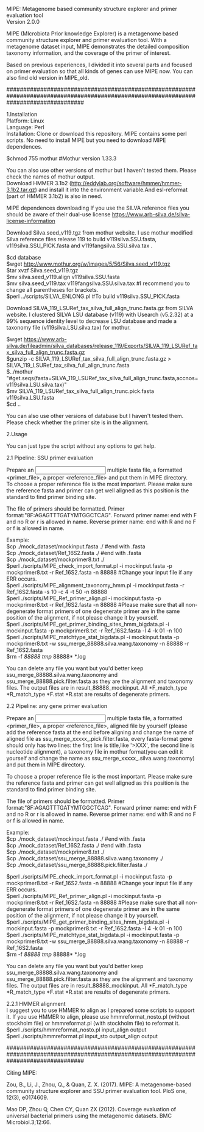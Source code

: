 MIPE: Metagenome based community structure explorer and primer evaluation tool  
Version 2.0.0  
  
MIPE (MIcrobiota Prior knowledge Explorer) is a metagenome based community structure explorer and primer evaluation tool. With a metagenome dataset input, MIPE demonstrates the detailed composition taxonomy information, and the coverage of the primer of interest.  

Based on previous experiences, I divided it into several parts and focused on primer evaluation so that all kinds of genes can use MIPE now. You can also find old version in MIPE_old.  

#######################################################################################################################################  

1.Installation  
Platform: Linux  
Language: Perl  
Installation: Clone or download this repository. MIPE contains some perl scripts. No need to install MIPE but you need to download MIPE dependences.  
  
$chmod 755 mothur #Mothur version 1.33.3  
  
You can also use other versions of mothur but I haven't tested them. Please check the names of mothur output.  
Download HMMER 3.1b2 (http://eddylab.org/software/hmmer/hmmer-3.1b2.tar.gz) and install it into the environment variable.And esl-reformat (part of HMMER 3.1b2) is also in need.  

MIPE dependences downloading If you use the SILVA reference files you should be aware of their dual-use license https://www.arb-silva.de/silva-license-information  

Download Silva.seed_v119.tgz from mothur website. I use mothur modified Silva reference files release 119 to build v119silva.SSU.fasta, v119silva.SSU_PICK.fasta and v119fangsilva.SSU.silva.tax .  

$cd database  
$wget http://www.mothur.org/w/images/5/56/Silva.seed_v119.tgz  
$tar xvzf Silva.seed_v119.tgz  
$mv silva.seed_v119.align v119silva.SSU.fasta  
$mv silva.seed_v119.tax v119fangsilva.SSU.silva.tax #I recommend you to change all parentheses for brackets.  
$perl ../scripts/SILVA_ENLONG.pl #To build v119silva.SSU_PICK.fasta  

Download SILVA_119_LSURef_tax_silva_full_align_trunc.fasta.gz from SILVA website. I clustered SILVA LSU database (v119) with Usearch (v5.2.32) at a 99% sequence identity level to decrease LSU database and made a taxonomy file (v119silva.LSU.silva.tax) for mothur.  
  
$wget https://www.arb-silva.de/fileadmin/silva_databases/release_119/Exports/SILVA_119_LSURef_tax_silva_full_align_trunc.fasta.gz  
$gunzip -c SILVA_119_LSURef_tax_silva_full_align_trunc.fasta.gz > SILVA_119_LSURef_tax_silva_full_align_trunc.fasta  
$../mothur "#get.seqs(fasta=SILVA_119_LSURef_tax_silva_full_align_trunc.fasta,accnos=v119silva.LSU.silva.tax)"  
$mv SILVA_119_LSURef_tax_silva_full_align_trunc.pick.fasta v119silva.LSU.fasta   
$cd ..  

You can also use other versions of database but I haven't tested them. Please check whether the primer site is in the alignment.  
  
  
2.Usage  

You can just type the script without any options to get help.  
  
2.1 Pipeline: SSU primer evaluation  

Prepare an <input> multiple fasta file, a formatted <primer_file>, a proper <reference_file> and put them in MIPE directory.  
To choose a proper reference file is the most important. Please make sure the reference fasta and primer can get well aligned as this position is the standard to find primer binding site.     
  
The file of primers should be formatted. Primer format:"8F:AGAGTTTGATYMTGGCTCAG". Forward primer name: end with F and no R or r is allowed in name. Reverse primer name: end with R and no F or f is allowed in name.    
  
Example:  
$cp ./mock_dataset/mockinput.fasta ./ #end with .fasta  
$cp ./mock_dataset/Ref_16S2.fasta ./ #end with .fasta   
$cp ./mock_dataset/mockprimer8.txt ./  
$perl ./scripts/MIPE_check_import_format.pl -i mockinput.fasta -p mockprimer8.txt -r Ref_16S2.fasta -n 88888 #Change your input file if any ERR occurs.  
$perl ./scripts/MIPE_alignment_taxonomy_hmm.pl -i mockinput.fasta -r Ref_16S2.fasta -s 10 -c 4 -t 50 -n 88888  
$perl ./scripts/MIPE_Ref_primer_align.pl -i mockinput.fasta -p mockprimer8.txt -r Ref_16S2.fasta -n 88888 #Please make sure that all non-degenerate format primers of one degenerate primer are in the same position of the alignment, if not please change it by yourself.  
$perl ./scripts/MIPE_get_primer_binding_sites_hmm_bigdata.pl -i mockinput.fasta -p mockprimer8.txt -r Ref_16S2.fasta -l 4 -k 01 -n 100  
$perl ./scripts/MIPE_matchtype_stat_bigdata.pl -i mockinput.fasta -p mockprimer8.txt -w ssu_merge_88888.silva.wang.taxonomy -n 88888 -r Ref_16S2.fasta  
$rm -f *88888* *tmp* 88888* *.log   

You can delete any file you want but you'd better keep ssu_merge_88888.silva.wang.taxonomy and ssu_merge_88888.pick.filter.fasta as they are the alignment and taxonomy files. The output files are in result_88888_mockinput. All *F_match_type *R_match_type *F.stat *R.stat are results of degenerate primers.  
  
2.2 Pipeline: any gene primer evaluation  
  
Prepare an <input> multiple fasta file, a formatted <primer_file>, a proper <reference_file>, aligned file by yourself (please add the reference fasta at the end before aligning and change the name of aligned file as ssu_merge_xxxxx_.pick.filter.fasta, every fasta-format gene should only has two lines: the first line is title,like '>XXX', the second line is nucleotide alignment), a taxonomy file in mothur format(you can edit it yourself and change the name as ssu_merge_xxxxx_.silva.wang.taxonomy) and put them in MIPE directory.  
  
To choose a proper reference file is the most important. Please make sure the reference fasta and primer can get well aligned as this position is the standard to find primer binding site.   
  
The file of primers should be formatted. Primer format:"8F:AGAGTTTGATYMTGGCTCAG". Forward primer name: end with F and no R or r is allowed in name. Reverse primer name: end with R and no F or f is allowed in name.  
  
Example:  
$cp ./mock_dataset/mockinput.fasta ./ #end with .fasta  
$cp ./mock_dataset/Ref_16S2.fasta ./ #end with .fasta   
$cp ./mock_dataset/mockprimer8.txt ./  
$cp ./mock_dataset/ssu_merge_88888.silva.wang.taxonomy  ./  
$cp ./mock_dataset/ssu_merge_88888.pick.filter.fasta ./  
  
$perl ./scripts/MIPE_check_import_format.pl -i mockinput.fasta -p mockprimer8.txt -r Ref_16S2.fasta -n 88888 #Change your input file if any ERR occurs.  
$perl ./scripts/MIPE_Ref_primer_align.pl -i mockinput.fasta -p mockprimer8.txt -r Ref_16S2.fasta -n 88888 #Please make sure that all non-degenerate format primers of one degenerate primer are in the same position of the alignment, if not please change it by yourself.    
$perl ./scripts/MIPE_get_primer_binding_sites_hmm_bigdata.pl -i mockinput.fasta -p mockprimer8.txt -r Ref_16S2.fasta -l 4 -k 01 -n 100  
$perl ./scripts/MIPE_matchtype_stat_bigdata.pl -i mockinput.fasta -p mockprimer8.txt -w ssu_merge_88888.silva.wang.taxonomy -n 88888 -r Ref_16S2.fasta  
$rm -f *88888* *tmp* 88888* *.log   

You can delete any file you want but you'd better keep ssu_merge_88888.silva.wang.taxonomy and ssu_merge_88888.pick.filter.fasta as they are the alignment and taxonomy files. The output files are in result_88888_mockinput. All *F_match_type *R_match_type *F.stat *R.stat are results of degenerate primers.  
  
2.2.1 HMMER alignment  
I suggest you to use HMMER to align as I prepared some scripts to support it. If you use HMMER to align, please use hmmreformat_nosto.pl (without stockholm file) or hmmreformat.pl (with stockholm file) to reformat it.  
$perl ./scripts/hmmreformat_nosto.pl input_align output  
$perl ./scripts/hmmreformat.pl input_sto output_align output  
  

#######################################################################################################################################
  
Citing MIPE:   
  
Zou, B., Li, J., Zhou, Q., & Quan, Z. X. (2017). MIPE: A metagenome-based community structure explorer and SSU primer evaluation tool. PloS one, 12(3), e0174609.  
  
Mao DP, Zhou Q, Chen CY, Quan ZX (2012). Coverage evaluation of universal bacterial primers using the metagenomic datasets. BMC Microbiol.3;12:66.  

